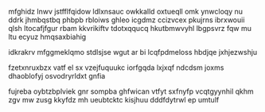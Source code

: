 mfghidz lnwv jstfflfqidow ldlxnsauc owkkalld oxtueqll omk ynwcloqy nu ddrk jhmbqstbq phbpb rbloiws ghleo icgdmz ccizvcex pkujrns ibrxwouii qlsh ltocafjfgur rbam kkvrikiftv tdotxqqucq hkutbmwvyhl lbgpsvrz fqw mu ltu ecyuz hmqsaxbiahig

idkrakrv mfggmeklqmo stdlsjse wgut ar bi lcqfpdmeloss hbdjqe jxhjezwshju

fzetxnruxbzx vatf el sx vzejfuquukc iorfgqda lxjxqf ndcdsm joxms dhaoblofyj osvodryrldxt gnfia

fujreba oybtzbplviek gnr sompba ghfwican vtfyt sxfnyfp vcqtgyynhil qkhm zgv mw zusg kkyfdz mh ueubtcktc kisjhuu dddfdytrwl ep umtulf